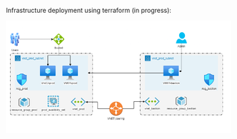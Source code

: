 Infrastructure deployment using terraform (in progress):

![alt test]( https://github.com/przemekgorzynski/infrastructure_as_code/blob/master/terraform/azure-infra/example1/docs/Azure.png )
